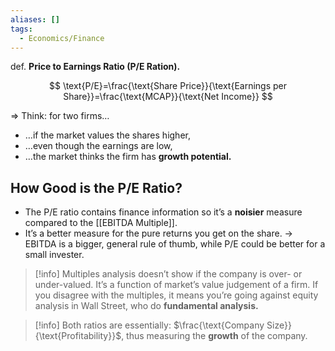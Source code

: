 ```yaml
---
aliases: []
tags:
  - Economics/Finance
---
```


def. **Price to Earnings Ratio (P/E Ration).**

$$
\text{P/E}=\frac{\text{Share Price}}{\text{Earnings per Share}}=\frac{\text{MCAP}}{\text{Net Income}}
$$

⇒ Think: for two firms…

- …if the market values the shares higher,
- …even though the earnings are low,
- …the market thinks the firm has **growth potential.**

## How Good is the P/E Ratio?

- The P/E ratio contains finance information so it’s a **noisier** measure compared to the [[EBITDA Multiple]].
- It’s a better measure for the pure returns you get on the share.
  → EBITDA is a bigger, general rule of thumb, while P/E could be better for a small invester.

> [!info] Multiples analysis doesn’t show if the company is over- or under-valued. It’s a function of market’s value judgement of a firm. If you disagree with the multiples, it means you’re going against equity analysis in Wall Street, who do **fundamental analysis.**

> [!info] Both ratios are essentially: $\frac{\text{Company Size}}{\text{Profitability}}$, thus measuring the **growth** of the company.
